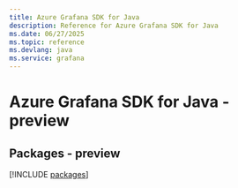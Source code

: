 ```yaml
---
title: Azure Grafana SDK for Java
description: Reference for Azure Grafana SDK for Java
ms.date: 06/27/2025
ms.topic: reference
ms.devlang: java
ms.service: grafana
---
```

# Azure Grafana SDK for Java - preview
## Packages - preview
[!INCLUDE [packages](grafana-index.md)]